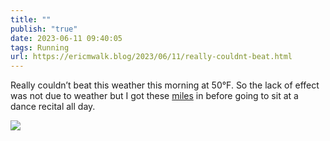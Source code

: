 ```yaml
---
title: ""
publish: "true"
date: 2023-06-11 09:40:05
tags: Running
url: https://ericmwalk.blog/2023/06/11/really-couldnt-beat.html
---
```


Really couldn’t beat this weather this morning at 50°F. So the lack of effect was not due to weather but I got these [miles](https://strava.com/activities/9245493536) in before going to sit at a dance recital all day.

![](https://ericmwalk.blog/uploads/2023/cdbd1c3b12.jpg)